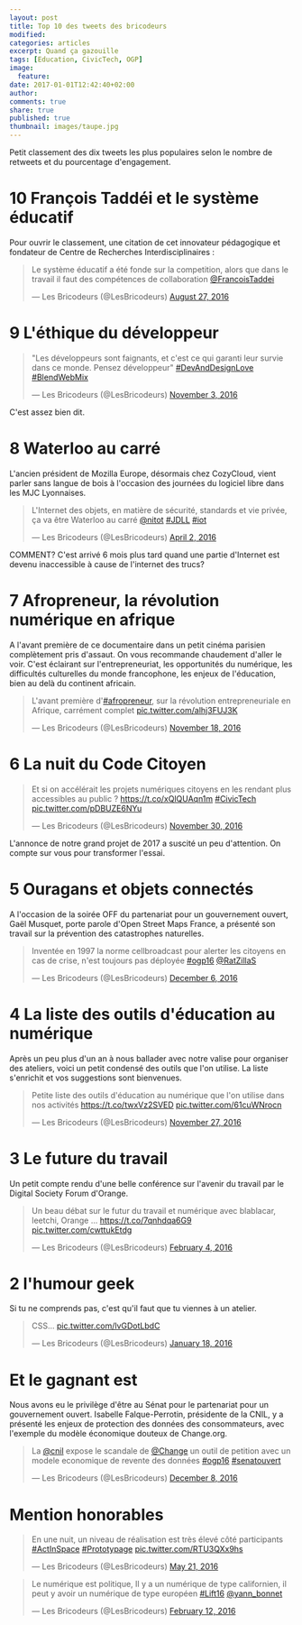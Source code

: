 ```yaml
---
layout: post
title: Top 10 des tweets des bricodeurs
modified:
categories: articles
excerpt: Quand ça gazouille
tags: [Education, CivicTech, OGP]
image:
  feature:
date: 2017-01-01T12:42:40+02:00
author: 
comments: true
share: true
published: true
thumbnail: images/taupe.jpg
---
```


Petit classement des dix tweets les plus populaires selon le nombre de retweets et du pourcentage d'engagement.

# 10 François Taddéi et le système éducatif

Pour ouvrir le classement, une citation de cet innovateur pédagogique et fondateur de Centre de Recherches Interdisciplinaires : 
<blockquote class="twitter-tweet" data-lang="en"><p lang="fr" dir="ltr">Le système éducatif a été fonde sur la competition, alors que dans le travail il faut des compétences de collaboration <a href="https://twitter.com/FrancoisTaddei">@FrancoisTaddei</a></p>&mdash; Les Bricodeurs (@LesBricodeurs) <a href="https://twitter.com/LesBricodeurs/status/769440648122499072">August 27, 2016</a></blockquote>

# 9 L'éthique du développeur

<blockquote class="twitter-tweet" data-lang="en"><p lang="fr" dir="ltr">&quot;Les développeurs sont faignants, et c&#39;est ce qui garanti leur survie dans ce monde. Pensez développeur&quot; <a href="https://twitter.com/hashtag/DevAndDesignLove?src=hash">#DevAndDesignLove</a> <a href="https://twitter.com/hashtag/BlendWebMix?src=hash">#BlendWebMix</a></p>&mdash; Les Bricodeurs (@LesBricodeurs) <a href="https://twitter.com/LesBricodeurs/status/794104079370846208">November 3, 2016</a></blockquote>
C'est assez bien dit.

# 8 Waterloo au carré

L'ancien président de Mozilla Europe, désormais chez CozyCloud, vient parler sans langue de bois à l'occasion des journées du logiciel libre dans les MJC Lyonnaises.

<blockquote class="twitter-tweet" data-lang="en"><p lang="fr" dir="ltr">L&#39;Internet des objets, en matière de sécurité, standards et vie privée, ça va être Waterloo au carré <a href="https://twitter.com/nitot">@nitot</a> <a href="https://twitter.com/hashtag/JDLL?src=hash">#JDLL</a> <a href="https://twitter.com/hashtag/iot?src=hash">#iot</a></p>&mdash; Les Bricodeurs (@LesBricodeurs) <a href="https://twitter.com/LesBricodeurs/status/716282871460265984">April 2, 2016</a></blockquote>

COMMENT? C'est arrivé 6 mois plus tard quand une partie d'Internet est devenu inaccessible à cause de l'internet des trucs?

# 7 Afropreneur, la révolution numérique en afrique

A l'avant première de ce documentaire dans un petit cinéma parisien complètement pris d'assaut. On vous recommande chaudement d'aller le voir. C'est éclairant sur l'entrepreneuriat, les opportunités du numérique, les difficultés culturelles du monde francophone, les enjeux de l'éducation, bien au delà du continent africain.

<blockquote class="twitter-tweet" data-lang="en"><p lang="fr" dir="ltr">L&#39;avant première d&#39;<a href="https://twitter.com/hashtag/afropreneur?src=hash">#afropreneur</a>, sur la révolution entrepreneuriale en Afrique, carrément complet <a href="https://t.co/alhj3FUJ3K">pic.twitter.com/alhj3FUJ3K</a></p>&mdash; Les Bricodeurs (@LesBricodeurs) <a href="https://twitter.com/LesBricodeurs/status/799693802156032001">November 18, 2016</a></blockquote>


# 6 La nuit du Code Citoyen

<blockquote class="twitter-tweet" data-lang="en"><p lang="fr" dir="ltr">Et si on accélérait les projets numériques citoyens en les rendant plus accessibles au public ? <a href="https://t.co/xQlQUAqn1m">https://t.co/xQlQUAqn1m</a> <a href="https://twitter.com/hashtag/CivicTech?src=hash">#CivicTech</a> <a href="https://t.co/pDBUZE6NYu">pic.twitter.com/pDBUZE6NYu</a></p>&mdash; Les Bricodeurs (@LesBricodeurs) <a href="https://twitter.com/LesBricodeurs/status/803882817595854848">November 30, 2016</a></blockquote>
L'annonce de notre grand projet de 2017 a suscité un peu d'attention. On compte sur vous pour transformer l'essai.

# 5 Ouragans et objets connectés

A l'occasion de la soirée OFF du partenariat pour un gouvernement ouvert, Gaël Musquet, porte parole d'Open Street Maps France, a présenté son travail sur la prévention des catastrophes naturelles.

<blockquote class="twitter-tweet" data-lang="en"><p lang="fr" dir="ltr">Inventée en 1997 la norme cellbroadcast pour alerter les citoyens en cas de crise, n&#39;est toujours pas déployée <a href="https://twitter.com/hashtag/ogp16?src=hash">#ogp16</a> <a href="https://twitter.com/RatZillaS">@RatZillaS</a></p>&mdash; Les Bricodeurs (@LesBricodeurs) <a href="https://twitter.com/LesBricodeurs/status/806227891256180736">December 6, 2016</a></blockquote>

# 4 La liste des outils d'éducation au numérique

Après un peu plus d'un an à nous ballader avec notre valise pour organiser des ateliers, voici un petit condensé des outils que l'on utilise. La liste s'enrichit et vos suggestions sont bienvenues.

<blockquote class="twitter-tweet" data-lang="en"><p lang="fr" dir="ltr">Petite liste des outils d&#39;éducation au numérique que l&#39;on utilise dans nos activités <a href="https://t.co/twxVz2SVED">https://t.co/twxVz2SVED</a> <a href="https://t.co/61cuWNrocn">pic.twitter.com/61cuWNrocn</a></p>&mdash; Les Bricodeurs (@LesBricodeurs) <a href="https://twitter.com/LesBricodeurs/status/802800441256005632">November 27, 2016</a></blockquote>

# 3 Le future du travail

Un petit compte rendu d'une belle conférence sur l'avenir du travail par le Digital Society Forum d'Orange.

<blockquote class="twitter-tweet" data-lang="en"><p lang="fr" dir="ltr">Un beau débat sur le futur du travail et numérique avec blablacar, leetchi, Orange ... <a href="https://t.co/7qnhdqa6G9">https://t.co/7qnhdqa6G9</a> <a href="https://t.co/cwttukEtdg">pic.twitter.com/cwttukEtdg</a></p>&mdash; Les Bricodeurs (@LesBricodeurs) <a href="https://twitter.com/LesBricodeurs/status/695153082364104705">February 4, 2016</a></blockquote>

# 2 l'humour geek

Si tu ne comprends pas, c'est qu'il faut que tu viennes à un atelier.

<blockquote class="twitter-tweet" data-lang="en"><p lang="und" dir="ltr">CSS... <a href="https://t.co/lvGDotLbdC">pic.twitter.com/lvGDotLbdC</a></p>&mdash; Les Bricodeurs (@LesBricodeurs) <a href="https://twitter.com/LesBricodeurs/status/689141850217811968">January 18, 2016</a></blockquote>


# Et le gagnant est

Nous avons eu le privilège d'être au Sénat pour le partenariat pour un gouvernement ouvert. Isabelle Falque-Perrotin, présidente de la CNIL, y a présenté les enjeux de protection des données des consommateurs, avec l'exemple du modèle économique douteux de Change.org.

<blockquote class="twitter-tweet" data-lang="en"><p lang="fr" dir="ltr">La <a href="https://twitter.com/CNIL">@cnil</a> expose le scandale de <a href="https://twitter.com/Change">@Change</a> un outil de petition avec un modele economique de revente des données <a href="https://twitter.com/hashtag/ogp16?src=hash">#ogp16</a> <a href="https://twitter.com/hashtag/senatouvert?src=hash">#senatouvert</a></p>&mdash; Les Bricodeurs (@LesBricodeurs) <a href="https://twitter.com/LesBricodeurs/status/806899522819489792">December 8, 2016</a></blockquote>


# Mention honorables

<blockquote class="twitter-tweet" data-lang="en"><p lang="fr" dir="ltr">En une nuit, un niveau de réalisation est très élevé côté participants <a href="https://twitter.com/hashtag/ActInSpace?src=hash">#ActInSpace</a> <a href="https://twitter.com/hashtag/Prototypage?src=hash">#Prototypage</a> <a href="https://t.co/RTU3QXx9hs">pic.twitter.com/RTU3QXx9hs</a></p>&mdash; Les Bricodeurs (@LesBricodeurs) <a href="https://twitter.com/LesBricodeurs/status/733965587542605824">May 21, 2016</a></blockquote>

<blockquote class="twitter-tweet" data-lang="en"><p lang="fr" dir="ltr">Le numérique est politique, Il y a un numérique de type californien, il peut y avoir un numérique de type européen <a href="https://twitter.com/hashtag/Lift16?src=hash">#Lift16</a> <a href="https://twitter.com/yann_bonnet">@yann_bonnet</a></p>&mdash; Les Bricodeurs (@LesBricodeurs) <a href="https://twitter.com/LesBricodeurs/status/698064592874926080">February 12, 2016</a></blockquote>
<script async src="//platform.twitter.com/widgets.js" charset="utf-8"></script>
